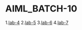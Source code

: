 # AIML_BATCH-10
1.[lab-4](https://github.com/bhavyabetha/AIML_BATCH-10/blob/main/Lab_05.ipynb)
2.[lab-5](https://github.com/bhavyabetha/AIML_BATCH-10/blob/main/lab_05.ipynb)
3.[lab-6](https://github.com/bhavyabetha/AIML_BATCH-10/blob/main/Lab_06.ipynb)
4.[lab-7](https://github.com/bhavyabetha/AIML_BATCH-10/blob/main/Lab_07.ipynb)
